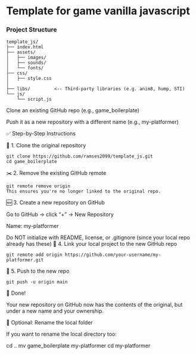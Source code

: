 # Template for game vanilla javascript


### Project Structure
```
template_js/
├── index.html
├── assets/
│   ├── images/
│   ├── sounds/
│   └── fonts/
├── css/
│   ├── style.css
│   
├── libs/         <-- Third-party libraries (e.g. anim8, hump, STI)
└── js/
    └── script.js

```

Clone an existing GitHub repo (e.g., game_boilerplate)

Push it as a new repository with a different name (e.g., my-platformer)

✅ Step-by-Step Instructions

🧱 1. Clone the original repository
```
git clone https://github.com/ramses2099/template_js.git
cd game_boilerplate
```
✂️ 2. Remove the existing GitHub remote
```
git remote remove origin
This ensures you're no longer linked to the original repo.
```
🆕 3. Create a new repository on GitHub

Go to GitHub → click “+” → New Repository

Name: my-platformer

Do NOT initialize with README, license, or .gitignore (since your local repo already has these)
🔗 4. Link your local project to the new GitHub repo
```
git remote add origin https://github.com/your-username/my-platformer.git
```
🚀 5. Push to the new repo
```
git push -u origin main
```
🎉 Done!

Your new repository on GitHub now has the contents of the original, but under a new name and your ownership.

📝 Optional: Rename the local folder

If you want to rename the local directory too:

cd ..
mv game_boilerplate my-platformer
cd my-platformer